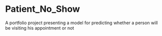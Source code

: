 # Patient_No_Show
A portfolio project presenting a model for predicting whether a person will be visiting his appointment or not
